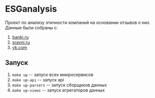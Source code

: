 # ESGanalysis
Проект по анализу этичности компаний на основании отзывов о них. Данные были собраны с:
1. [banki.ru](banki.ru)
2. [sravni.ru](sravni.ru)
3. [vk.com](vk.com)
## Запуск
1. `make up` -- запуск всеx микросервисов
2. `make up-api` -- запуск api
3. `make up-parsers` -- запуск сборщиков данных
4. `make up-views` -- запуск агрегаторов данных

